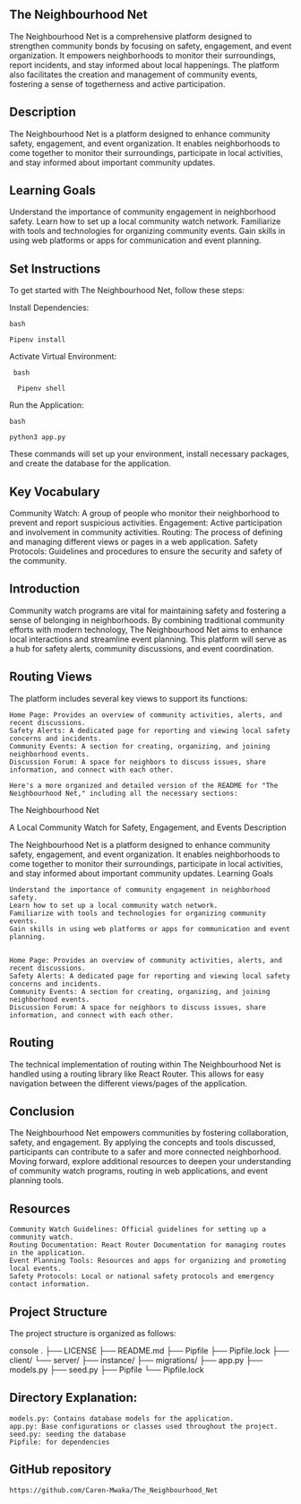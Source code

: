 ## The Neighbourhood Net

The Neighbourhood Net is a comprehensive platform designed to strengthen community bonds by focusing on safety, engagement, and event organization. It empowers neighborhoods to monitor their surroundings, report incidents, and stay informed about local happenings. The platform also facilitates the creation and management of community events, fostering a sense of togetherness and active participation.

## Description

The Neighbourhood Net is a platform designed to enhance community safety, engagement, and event organization. It enables neighborhoods to come together to monitor their surroundings, participate in local activities, and stay informed about important community updates.

## Learning Goals

Understand the importance of community engagement in neighborhood safety.
Learn how to set up a local community watch network.
Familiarize with tools and technologies for organizing community events.
Gain skills in using web platforms or apps for communication and event planning.

## Set Instructions

To get started with The Neighbourhood Net, follow these steps:

Install Dependencies:

    bash

    Pipenv install

Activate Virtual Environment:

     bash
    
      Pipenv shell

Run the Application:

    bash

    python3 app.py

These commands will set up your environment, install necessary packages, and create the database for the application.

## Key Vocabulary

Community Watch: A group of people who monitor their neighborhood to prevent and report suspicious activities.
Engagement: Active participation and involvement in community activities.
Routing: The process of defining and managing different views or pages in a web application.
Safety Protocols: Guidelines and procedures to ensure the security and safety of the community.

## Introduction

Community watch programs are vital for maintaining safety and fostering a sense of belonging in neighborhoods. By combining traditional community efforts with modern technology, The Neighbourhood Net aims to enhance local interactions and streamline event planning. This platform will serve as a hub for safety alerts, community discussions, and event coordination.

## Routing Views

The platform includes several key views to support its functions:

    Home Page: Provides an overview of community activities, alerts, and recent discussions.
    Safety Alerts: A dedicated page for reporting and viewing local safety concerns and incidents.
    Community Events: A section for creating, organizing, and joining neighborhood events.
    Discussion Forum: A space for neighbors to discuss issues, share information, and connect with each other.

    Here's a more organized and detailed version of the README for "The Neighbourhood Net," including all the necessary sections:
The Neighbourhood Net

A Local Community Watch for Safety, Engagement, and Events
Description

The Neighbourhood Net is a platform designed to enhance community safety, engagement, and event organization. It enables neighborhoods to come together to monitor their surroundings, participate in local activities, and stay informed about important community updates.
Learning Goals

    Understand the importance of community engagement in neighborhood safety.
    Learn how to set up a local community watch network.
    Familiarize with tools and technologies for organizing community events.
    Gain skills in using web platforms or apps for communication and event planning.


    Home Page: Provides an overview of community activities, alerts, and recent discussions.
    Safety Alerts: A dedicated page for reporting and viewing local safety concerns and incidents.
    Community Events: A section for creating, organizing, and joining neighborhood events.
    Discussion Forum: A space for neighbors to discuss issues, share information, and connect with each other.

## Routing

The technical implementation of routing within The Neighbourhood Net is handled using a routing library like React Router. This allows for easy navigation between the different views/pages of the application.

## Conclusion

The Neighbourhood Net empowers communities by fostering collaboration, safety, and engagement. By applying the concepts and tools discussed, participants can contribute to a safer and more connected neighborhood. Moving forward, explore additional resources to deepen your understanding of community watch programs, routing in web applications, and event planning tools.

## Resources

    Community Watch Guidelines: Official guidelines for setting up a community watch.
    Routing Documentation: React Router Documentation for managing routes in the application.
    Event Planning Tools: Resources and apps for organizing and promoting local events.
    Safety Protocols: Local or national safety protocols and emergency contact information.

## Project Structure

The project structure is organized as follows:

console
.
├── LICENSE
├── README.md
├── Pipfile
├── Pipfile.lock
├── client/
└── server/
    ├── instance/
    ├── migrations/
    ├── app.py
    ├── models.py
    ├── seed.py
    ├── Pipfile
    └── Pipfile.lock



    
##  Directory Explanation:

    models.py: Contains database models for the application.
    app.py: Base configurations or classes used throughout the project.
    seed.py: seeding the database
    Pipfile: for dependencies

## GitHub repository
    https://github.com/Caren-Mwaka/The_Neighbourhood_Net